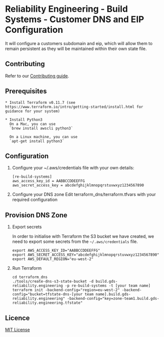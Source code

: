 # Reliability Engineering - Build Systems - Customer DNS and EIP Configuration

It will configure a customers subdomain and eip, which will allow them to remain persistent as they will be maintained within their own state file.


## Contributing

Refer to our [Contributing guide](CONTRIBUTING.md).

## Prerequisites

    * Install Terraform v0.11.7 (see https://www.terraform.io/intro/getting-started/install.html for guidance for your system)

    * Install Python3
      On a Mac, you can use
      `brew install awscli python3`

      On a Linux machine, you can use
      `apt-get install python3`

## Configuration

1. Configure your ~/.aws/credentials file with your own details:

    ```
    [re-build-systems]
    aws_access_key_id = AABBCCDDEEFFG
    aws_secret_access_key = abcdefghijklmnopqrstuvwxyz1234567890
    ```

2. Configure your DNS zone
		Edit terraform_dns/terraform.tfvars with your required configuration


## Provision DNS Zone
1. Export secrets

    In order to initialise with Terraform the S3 bucket we have created, we need to export some secrets from the `~/.aws/credentials` file.

    ```
    export AWS_ACCESS_KEY_ID="AABBCCDDEEFFG"
    export AWS_SECRET_ACCESS_KEY="abcdefghijklmnopqrstuvwxyz1234567890"
    export AWS_DEFAULT_REGION="eu-west-2"
    ```

2. Run Terraform

    ```
    cd terraform_dns
    ./tools/create-dns-s3-state-bucket -d build.gds-reliability.engineering -p re-build-systems -t [your team name]
    terraform init -backend-config="region=eu-west-2" -backend-config="bucket=tfstate-dns-[your team name].build.gds-reliability.engineering" -backend-config="key=zone-team1.build.gds-reliability.engineering.tfstate"
    ```

## Licence

[MIT License](LICENCE)
